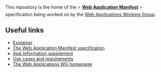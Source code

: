 This repository is the home of the :star: **[Web Application Manifest](https://www.w3.org/TR/appmanifest/)** :star: specification being worked on by
the [Web Applications Working Group](https://www.w3.org/2019/webapps/).

## Useful links
* [Explainer](https://github.com/w3c/manifest/blob/gh-pages/explainer.md)
* [The Web Application Manifest specification](https://www.w3.org/TR/appmanifest/)
* [App Information supplement](https://github.com/w3c/manifest-app-info)
* [Use cases and requirements](https://w3c-webmob.github.io/installable-webapps/)
* [The Web Applications WG homepage](https://www.w3.org/2019/webapps/)
